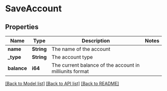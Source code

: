 # SaveAccount

## Properties

Name | Type | Description | Notes
------------ | ------------- | ------------- | -------------
**name** | **String** | The name of the account | 
**_type** | **String** | The account type | 
**balance** | **i64** | The current balance of the account in milliunits format | 

[[Back to Model list]](../README.md#documentation-for-models) [[Back to API list]](../README.md#documentation-for-api-endpoints) [[Back to README]](../README.md)


